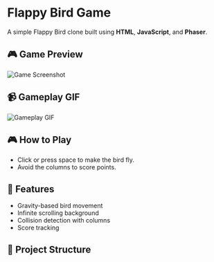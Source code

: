 # Flappy Bird Game

A simple Flappy Bird clone built using **HTML**, **JavaScript**, and **Phaser**.

## 🎮 Game Preview
![Game Screenshot](assets/gamescreenshot.png)

## 📹 Gameplay GIF
![Gameplay GIF](assets/gameplay.gif)

## 🎮 How to Play
- Click or press space to make the bird fly.
- Avoid the columns to score points.

## 🚀 Features
- Gravity-based bird movement
- Infinite scrolling background
- Collision detection with columns
- Score tracking

## 📂 Project Structure

